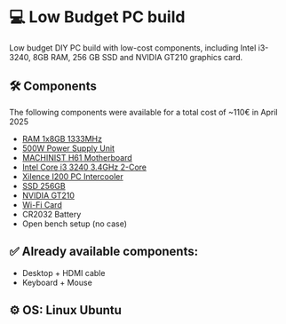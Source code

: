 # 💻 Low Budget PC build
Low budget DIY PC build with low-cost components, including Intel i3-3240, 8GB RAM, 256 GB SSD and NVIDIA GT210 graphics card.

## 🛠️ Components
The following components were available for a total cost of ~110€ in April 2025
- [RAM 1x8GB 1333MHz](https://www.aliexpress.com/item/1005004148084843.html)
- [500W Power Supply Unit](https://www.aliexpress.com/item/1005007250727277.html)
- [MACHINIST H61 Motherboard](https://www.aliexpress.com/item/1005006628014226.html)
- [Intel Core i3 3240 3.4GHz 2-Core](https://www.aliexpress.com/item/1005007333602193.html)
- [Xilence I200 PC Intercooler](https://www.amazon.de/dp/B01KADYTEE)
- [SSD 256GB](https://www.aliexpress.com/item/1005007162099601.html)
- [NVIDIA GT210](https://www.aliexpress.com/item/1005007345331944.html)
- [Wi-Fi Card](https://www.aliexpress.com/item/1005006083727591.html)
- CR2032 Battery
- Open bench setup (no case)

## ✅ Already available components:
- Desktop + HDMI cable
- Keyboard + Mouse

## ⚙️ OS: Linux Ubuntu
